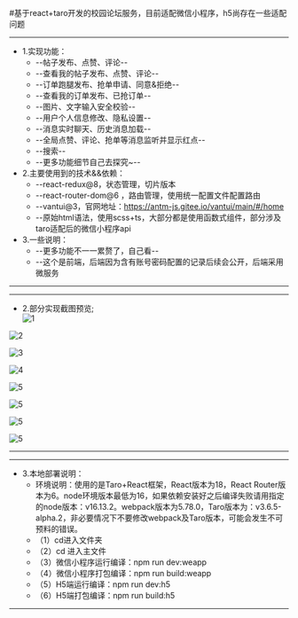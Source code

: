 #基于react+taro开发的校园论坛服务，目前适配微信小程序，h5尚存在一些适配问题

-------------------------------------------------------------------------------------------------
 * 1.实现功能：
	+   --帖子发布、点赞、评论--
	+   --查看我的帖子发布、点赞、评论--
	+   --订单跑腿发布、抢单申请、同意&拒绝--
	+   --查看我的订单发布、已抢订单--
	+   --图片、文字输入安全校验--
	+   --用户个人信息修改、隐私设置--
	+   --消息实时聊天、历史消息加载--
	+   --全局点赞、评论、抢单等消息监听并显示红点--	
	+   --搜索--	
	+   --更多功能细节自己去探究~--	
 * 2.主要使用到的技术&&依赖：  
	+   --react-redux@8，状态管理，切片版本
	+   --react-router-dom@6 ，路由管理，使用统一配置文件配置路由
	+   --vantui@3，官网地址：https://antm-js.gitee.io/vantui/main/#/home
	+   --原始html语法，使用scss+ts，大部分都是使用函数式组件，部分涉及taro适配后的微信小程序api 
 * 3.一些说明：	
	+   --更多功能不一一累赘了，自己看--
	+   --这个是前端，后端因为含有账号密码配置的记录后续会公开，后端采用微服务	
-------------------------------------------------------------------------------------------------


-------------------------------------------------------------------------------------------------
 * 2.部分实现截图预览;  
![1](https://47image.oss-cn-heyuan.aliyuncs.com/github/TaroGyk/1.png)

![2](https://47image.oss-cn-heyuan.aliyuncs.com/github/TaroGyk/2.png)

![3](https://47image.oss-cn-heyuan.aliyuncs.com/github/TaroGyk/3.png)

![4](https://47image.oss-cn-heyuan.aliyuncs.com/github/TaroGyk/4.png)

![5](https://47image.oss-cn-heyuan.aliyuncs.com/github/TaroGyk/5.png)

![5](https://47image.oss-cn-heyuan.aliyuncs.com/github/TaroGyk/6.png)

![5](https://47image.oss-cn-heyuan.aliyuncs.com/github/TaroGyk/7.png)

![5](https://47image.oss-cn-heyuan.aliyuncs.com/github/TaroGyk/8.png)

-------------------------------------------------------------------------------------------------


-------------------------------------------------------------------------------------------------
 * 3.本地部署说明：  
	+	环境说明：使用的是Taro+React框架，React版本为18，React Router版本为6。node环境版本最低为16，如果依赖安装好之后编译失败请用指定的node版本：v16.13.2。webpack版本为5.78.0，Taro版本为：v3.6.5-alpha.2，非必要情况下不要修改webpack及Taro版本，可能会发生不可预料的错误。
	+	（1）cd进入文件夹
	+	（2）cd 进入主文件
	+	（3）微信小程序运行编译：npm run dev:weapp
	+	（4）微信小程序打包编译：npm run build:weapp
	+	（5）H5端运行编译：npm run dev:h5
	+	（6）H5端打包编译：npm run build:h5

-------------------------------------------------------------------------------------------------

